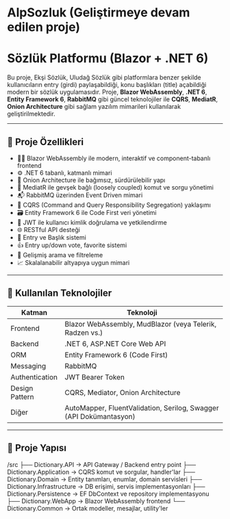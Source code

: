 # AlpSozluk (Geliştirmeye devam edilen proje)



# Sözlük Platformu (Blazor + .NET 6)

Bu proje, Ekşi Sözlük, Uludağ Sözlük gibi platformlara benzer şekilde kullanıcıların entry (girdi) paylaşabildiği, konu başlıkları (title) açabildiği modern bir sözlük uygulamasıdır. Proje, **Blazor WebAssembly**, **.NET 6**, **Entity Framework 6**, **RabbitMQ** gibi güncel teknolojiler ile **CQRS**, **MediatR**, **Onion Architecture** gibi sağlam yazılım mimarileri kullanılarak geliştirilmektedir.

---

## 🚀 Proje Özellikleri

- 🧑‍💻 Blazor WebAssembly ile modern, interaktif ve component-tabanlı frontend
- ⚙️ .NET 6 tabanlı, katmanlı mimari
- 🧅 Onion Architecture ile bağımsız, sürdürülebilir yapı
- 💬 MediatR ile gevşek bağlı (loosely coupled) komut ve sorgu yönetimi
- 📬 RabbitMQ üzerinden Event Driven mimari
- 📂 CQRS (Command and Query Responsibility Segregation) yaklaşımı
- 🗃️ Entity Framework 6 ile Code First veri yönetimi
- 🔐 JWT ile kullanıcı kimlik doğrulama ve yetkilendirme
- 🌐 RESTful API desteği
- 📝 Entry ve Başlık sistemi
- 👍 Entry up/down vote, favorite sistemi
- 🔎 Gelişmiş arama ve filtreleme
- 📈 Skalalanabilir altyapıya uygun mimari

---

## 🧱 Kullanılan Teknolojiler

| Katman        | Teknoloji                                                                 |
|---------------|---------------------------------------------------------------------------|
| Frontend      | Blazor WebAssembly, MudBlazor (veya Telerik, Radzen vs.)                  |
| Backend       | .NET 6, ASP.NET Core Web API                                              |
| ORM           | Entity Framework 6 (Code First)                                           |
| Messaging     | RabbitMQ                                                                  |
| Authentication| JWT Bearer Token                                                          |
| Design Pattern| CQRS, Mediator, Onion Architecture                                        |
| Diğer         | AutoMapper, FluentValidation, Serilog, Swagger (API Dokümantasyon)        |

---

## 📂 Proje Yapısı

/src
├── Dictionary.API → API Gateway / Backend entry point
├── Dictionary.Application → CQRS komut ve sorgular, handler'lar
├── Dictionary.Domain → Entity tanımları, enumlar, domain servisleri
├── Dictionary.Infrastructure → DB erişimi, servis implementasyonları
├── Dictionary.Persistence → EF DbContext ve repository implementasyonu
├── Dictionary.WebApp → Blazor WebAssembly frontend
└── Dictionary.Common → Ortak modeller, mesajlar, utility'ler

